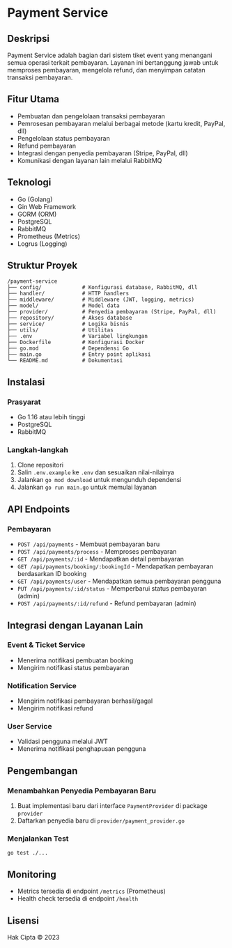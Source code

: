 # Payment Service

## Deskripsi
Payment Service adalah bagian dari sistem tiket event yang menangani semua operasi terkait pembayaran. Layanan ini bertanggung jawab untuk memproses pembayaran, mengelola refund, dan menyimpan catatan transaksi pembayaran.

## Fitur Utama
- Pembuatan dan pengelolaan transaksi pembayaran
- Pemrosesan pembayaran melalui berbagai metode (kartu kredit, PayPal, dll)
- Pengelolaan status pembayaran
- Refund pembayaran
- Integrasi dengan penyedia pembayaran (Stripe, PayPal, dll)
- Komunikasi dengan layanan lain melalui RabbitMQ

## Teknologi
- Go (Golang)
- Gin Web Framework
- GORM (ORM)
- PostgreSQL
- RabbitMQ
- Prometheus (Metrics)
- Logrus (Logging)

## Struktur Proyek
```
/payment-service
├── config/             # Konfigurasi database, RabbitMQ, dll
├── handler/            # HTTP handlers
├── middleware/         # Middleware (JWT, logging, metrics)
├── model/              # Model data
├── provider/           # Penyedia pembayaran (Stripe, PayPal, dll)
├── repository/         # Akses database
├── service/            # Logika bisnis
├── utils/              # Utilitas
├── .env                # Variabel lingkungan
├── Dockerfile          # Konfigurasi Docker
├── go.mod              # Dependensi Go
├── main.go             # Entry point aplikasi
└── README.md           # Dokumentasi
```

## Instalasi

### Prasyarat
- Go 1.16 atau lebih tinggi
- PostgreSQL
- RabbitMQ

### Langkah-langkah
1. Clone repositori
2. Salin `.env.example` ke `.env` dan sesuaikan nilai-nilainya
3. Jalankan `go mod download` untuk mengunduh dependensi
4. Jalankan `go run main.go` untuk memulai layanan

## API Endpoints

### Pembayaran
- `POST /api/payments` - Membuat pembayaran baru
- `POST /api/payments/process` - Memproses pembayaran
- `GET /api/payments/:id` - Mendapatkan detail pembayaran
- `GET /api/payments/booking/:bookingId` - Mendapatkan pembayaran berdasarkan ID booking
- `GET /api/payments/user` - Mendapatkan semua pembayaran pengguna
- `PUT /api/payments/:id/status` - Memperbarui status pembayaran (admin)
- `POST /api/payments/:id/refund` - Refund pembayaran (admin)

## Integrasi dengan Layanan Lain

### Event & Ticket Service
- Menerima notifikasi pembuatan booking
- Mengirim notifikasi status pembayaran

### Notification Service
- Mengirim notifikasi pembayaran berhasil/gagal
- Mengirim notifikasi refund

### User Service
- Validasi pengguna melalui JWT
- Menerima notifikasi penghapusan pengguna

## Pengembangan

### Menambahkan Penyedia Pembayaran Baru
1. Buat implementasi baru dari interface `PaymentProvider` di package `provider`
2. Daftarkan penyedia baru di `provider/payment_provider.go`

### Menjalankan Test
```
go test ./...
```

## Monitoring
- Metrics tersedia di endpoint `/metrics` (Prometheus)
- Health check tersedia di endpoint `/health`

## Lisensi
Hak Cipta © 2023
